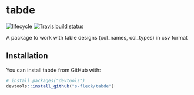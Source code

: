 # tabde

[![lifecycle](https://img.shields.io/badge/lifecycle-experimental-orange.svg)](https://www.tidyverse.org/lifecycle/#experimental)
[![Travis build status](https://travis-ci.org/s-fleck/tabde.svg?branch=master)](https://travis-ci.org/s-fleck/tabde)

A package to work with table designs (col_names, col_types) in csv format


## Installation

You can install tabde from GitHub with:


``` r
# install.packages("devtools")
devtools::install_github("s-fleck/tabde")
```
